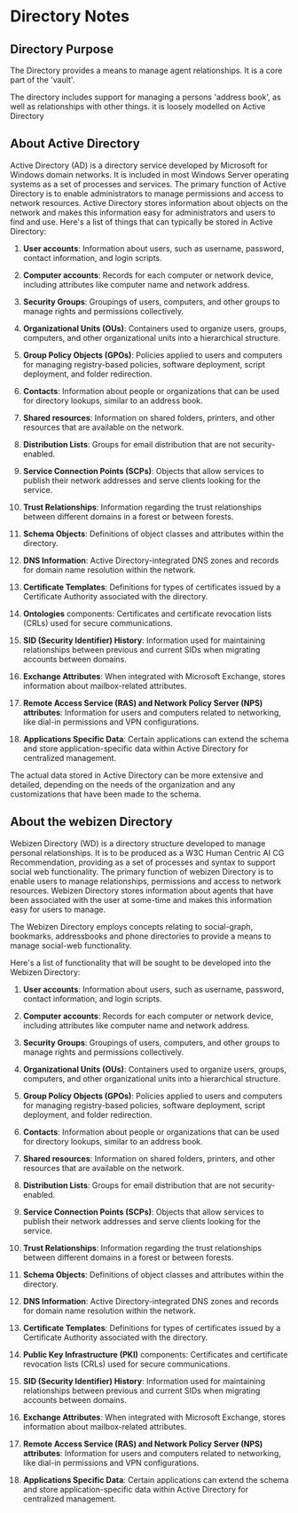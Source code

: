 # Directory Notes

## Directory Purpose

The Directory provides a means to manage agent relationships.  It is a core part of the 'vault'.

The directory includes support for managing a persons 'address book', as well as relationships with other things. it is loosely modelled on Active Directory

## About Active Directory
Active Directory (AD) is a directory service developed by Microsoft for Windows domain networks. It is included in most Windows Server operating systems as a set of processes and services. The primary function of Active Directory is to enable administrators to manage permissions and access to network resources. Active Directory stores information about objects on the network and makes this information easy for administrators and users to find and use. Here's a list of things that can typically be stored in Active Directory:

1. **User accounts**: Information about users, such as username, password, contact information, and login scripts.

2. **Computer accounts**: Records for each computer or network device, including attributes like computer name and network address.

3. **Security Groups**: Groupings of users, computers, and other groups to manage rights and permissions collectively.

4. **Organizational Units (OUs)**: Containers used to organize users, groups, computers, and other organizational units into a hierarchical structure.

5. **Group Policy Objects (GPOs)**: Policies applied to users and computers for managing registry-based policies, software deployment, script deployment, and folder redirection.

6. **Contacts**: Information about people or organizations that can be used for directory lookups, similar to an address book.

7. **Shared resources**: Information on shared folders, printers, and other resources that are available on the network.

8. **Distribution Lists**: Groups for email distribution that are not security-enabled.

9. **Service Connection Points (SCPs)**: Objects that allow services to publish their network addresses and serve clients looking for the service.

10. **Trust Relationships**: Information regarding the trust relationships between different domains in a forest or between forests.

11. **Schema Objects**: Definitions of object classes and attributes within the directory.

12. **DNS Information**: Active Directory-integrated DNS zones and records for domain name resolution within the network.

13. **Certificate Templates**: Definitions for types of certificates issued by a Certificate Authority associated with the directory.

14. **Ontologies** components: Certificates and certificate revocation lists (CRLs) used for secure communications.

15. **SID (Security Identifier) History**: Information used for maintaining relationships between previous and current SIDs when migrating accounts between domains.

16. **Exchange Attributes**: When integrated with Microsoft Exchange, stores information about mailbox-related attributes.

17. **Remote Access Service (RAS) and Network Policy Server (NPS) attributes**: Information for users and computers related to networking, like dial-in permissions and VPN configurations.

18. **Applications Specific Data**: Certain applications can extend the schema and store application-specific data within Active Directory for centralized management.

The actual data stored in Active Directory can be more extensive and detailed, depending on the needs of the organization and any customizations that have been made to the schema.

## About the webizen Directory
Webizen Directory (WD) is a directory structure developed to manage personal relationships. It is to be produced as a W3C Human Centric AI CG Recommendation, providing as a set of processes and syntax to support social web functionality.  The primary function of webizen Directory is to enable users to manage relationships, permissions and access to network resources. Webizen Directory stores information about agents that have been associated with the user at some-time and makes this information easy for users to manage. 

The Webizen Directory employs concepts relating to social-graph, bookmarks, addressbooks and phone directories to provide a means to manage social-web functionality. 

Here's a list of functionality that will be sought to be developed into the Webizen Directory:

1. **User accounts**: Information about users, such as username, password, contact information, and login scripts.

2. **Computer accounts**: Records for each computer or network device, including attributes like computer name and network address.

3. **Security Groups**: Groupings of users, computers, and other groups to manage rights and permissions collectively.

4. **Organizational Units (OUs)**: Containers used to organize users, groups, computers, and other organizational units into a hierarchical structure.

5. **Group Policy Objects (GPOs)**: Policies applied to users and computers for managing registry-based policies, software deployment, script deployment, and folder redirection.

6. **Contacts**: Information about people or organizations that can be used for directory lookups, similar to an address book.

7. **Shared resources**: Information on shared folders, printers, and other resources that are available on the network.

8. **Distribution Lists**: Groups for email distribution that are not security-enabled.

9. **Service Connection Points (SCPs)**: Objects that allow services to publish their network addresses and serve clients looking for the service.

10. **Trust Relationships**: Information regarding the trust relationships between different domains in a forest or between forests.

11. **Schema Objects**: Definitions of object classes and attributes within the directory.

12. **DNS Information**: Active Directory-integrated DNS zones and records for domain name resolution within the network.

13. **Certificate Templates**: Definitions for types of certificates issued by a Certificate Authority associated with the directory.

14. **Public Key Infrastructure (PKI)** components: Certificates and certificate revocation lists (CRLs) used for secure communications.

15. **SID (Security Identifier) History**: Information used for maintaining relationships between previous and current SIDs when migrating accounts between domains.

16. **Exchange Attributes**: When integrated with Microsoft Exchange, stores information about mailbox-related attributes.

17. **Remote Access Service (RAS) and Network Policy Server (NPS) attributes**: Information for users and computers related to networking, like dial-in permissions and VPN configurations.

18. **Applications Specific Data**: Certain applications can extend the schema and store application-specific data within Active Directory for centralized management.